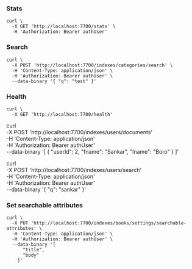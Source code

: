 

### Stats 
```
curl \
  -X GET 'http://localhost:7700/stats' \
  -H 'Authorization: Bearer authUser'
```

### Search
```
curl \
  -X POST 'http://localhost:7700/indexes/categories/search' \
  -H 'Content-Type: application/json' \
  -H 'Authorization: Bearer authUser' \
  --data-binary '{ "q": "test" }'
```

### Health
```
curl \
  -X GET 'http://localhost:7700/health'
```

curl \
  -X POST 'http://localhost:7700/indexes/users/documents' \
  -H 'Content-Type: application/json' \
  -H 'Authorization: Bearer authUser' \
  --data-binary '[
    {
      "userId": 2,
      "fname": "Sankar",
      "lname": "Boro"
    }
  ]'

curl \
  -X POST 'http://localhost:7700/indexes/users/search' \
  -H 'Content-Type: application/json' \
  -H 'Authorization: Bearer authUser' \
  --data-binary '{ "q": "sankar" }'


### Set searchable attributes
```
curl \
  -X PUT 'http://localhost:7700/indexes/books/settings/searchable-attributes' \
  -H 'Content-Type: application/json' \
  -H 'Authorization: Bearer authUser' \
  --data-binary '[
      "title",
      "body"
    ]'
```